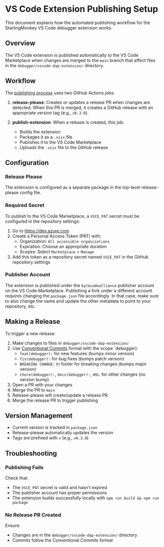 # VS Code Extension Publishing Setup

This document explains how the automated publishing workflow for the StarlingMonkey VS Code debugger extension works.

## Overview

The VS Code extension is published automatically to the VS Code Marketplace when changes are merged to the `main` branch that affect files in the `debugger/vscode-dap-extension/` directory.

## Workflow

The [publishing process](../../.github/workflows/vscode-extension-release.yml) uses two GitHub Actions jobs:

1. **release-please**: Creates or updates a release PR when changes are detected. When this PR is merged, it creates a GitHub release with an appropriate version tag (e.g., `v0.3.0`).

2. **publish-extension**: When a release is created, this job:
   - Builds the extension
   - Packages it as a `.vsix` file
   - Publishes it to the VS Code Marketplace
   - Uploads the `.vsix` file to the GitHub release

## Configuration

### Release Please

The extension is configured as a separate package in the top-level release-please config file.

### Required Secret

To publish to the VS Code Marketplace, a `VSCE_PAT` secret must be configured in the repository settings:

1. Go to https://dev.azure.com
2. Create a Personal Access Token (PAT) with:
   - Organization: `All accessible organizations`
   - Expiration: Choose an appropriate duration
   - Scopes: Select `Marketplace` > `Manage`
3. Add this token as a repository secret named `VSCE_PAT` in the GitHub repository settings

### Publisher Account

The extension is published under the `bytecodealliance` publisher account on the VS Code Marketplace.
Publishing a fork under a different account requires changing the `package.json` file accordingly.
In that case, make sure to also change the name and update the other metadata to point to your repository, etc.

## Making a Release

To trigger a new release:

1. Make changes to files in `debugger/vscode-dap-extension/`
2. Use [Conventional Commits](https://www.conventionalcommits.org/) format with the scope `debugger):
   - `feat(debugger):` for new features (bumps minor version)
   - `fix(debugger):` for bug fixes (bumps patch version)
   - `BREAKING CHANGE:` in footer for breaking changes (bumps major version)
   - `chore(debugger):`, `docs(debugger):`, etc. for other changes (no version bump)
3. Open a PR with your changes
4. Merge the PR to `main`
5. Release-please will create/update a release PR
6. Merge the release PR to trigger publishing

## Version Management

- Current version is tracked in `package.json`
- Release-please automatically updates the version
- Tags are prefixed with `v` (e.g., `v0.3.0`)

## Troubleshooting

### Publishing Fails

Check that:
- The `VSCE_PAT` secret is valid and hasn't expired
- The publisher account has proper permissions
- The extension builds successfully locally with `npm run build && npm run package`

### No Release PR Created

Ensure:
- Changes are in the `debugger/vscode-dap-extension/` directory
- Commits follow the Conventional Commits format

